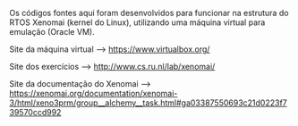 Os códigos fontes aqui foram desenvolvidos para funcionar na estrutura do RTOS Xenomai (kernel do Linux), utilizando uma máquina virtual para emulação (Oracle VM).

Site da máquina virtual --> https://www.virtualbox.org/

Site dos exercícios --> http://www.cs.ru.nl/lab/xenomai/

Site da documentação do Xenomai --> https://xenomai.org/documentation/xenomai-3/html/xeno3prm/group__alchemy__task.html#ga03387550693c21d0223f739570ccd992
